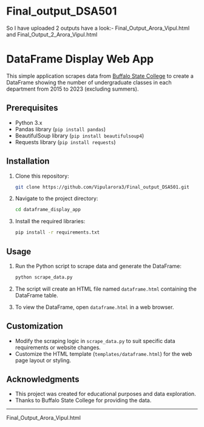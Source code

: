 # Final_output_DSA501
So I have uploaded 2 outputs have a look:-
Final_Output_Arora_Vipul.html
and 
Final_Output_2_Arora_Vipul.html

# DataFrame Display Web App

This simple application scrapes data from [Buffalo State College](https://www.buffalostate.edu/) to create a DataFrame showing the number of undergraduate classes in each department from 2015 to 2023 (excluding summers).

## Prerequisites

- Python 3.x
- Pandas library (`pip install pandas`)
- BeautifulSoup library (`pip install beautifulsoup4`)
- Requests library (`pip install requests`)

## Installation

1. Clone this repository:

    ```bash
    git clone https://github.com/Vipularora3/Final_output_DSA501.git
    ```

2. Navigate to the project directory:

    ```bash
    cd dataframe_display_app
    ```

3. Install the required libraries:

    ```bash
    pip install -r requirements.txt
    ```

## Usage

1. Run the Python script to scrape data and generate the DataFrame:

    ```bash
    python scrape_data.py
    ```

2. The script will create an HTML file named `dataframe.html` containing the DataFrame table.

3. To view the DataFrame, open `dataframe.html` in a web browser.

## Customization

- Modify the scraping logic in `scrape_data.py` to suit specific data requirements or website changes.
- Customize the HTML template (`templates/dataframe.html`) for the web page layout or styling.

## Acknowledgments

- This project was created for educational purposes and data exploration.
- Thanks to Buffalo State College for providing the data.

---
Final_Output_Arora_Vipul.html
